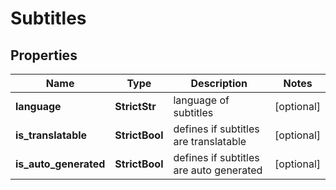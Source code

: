 # Subtitles


## Properties

| Name | Type | Description | Notes |
|------------ | ------------- | ------------- | -------------|
**language** | **StrictStr** | language of subtitles |[optional]|
**is_translatable** | **StrictBool** | defines if subtitles are translatable |[optional]|
**is_auto_generated** | **StrictBool** | defines if subtitles are auto generated |[optional]|